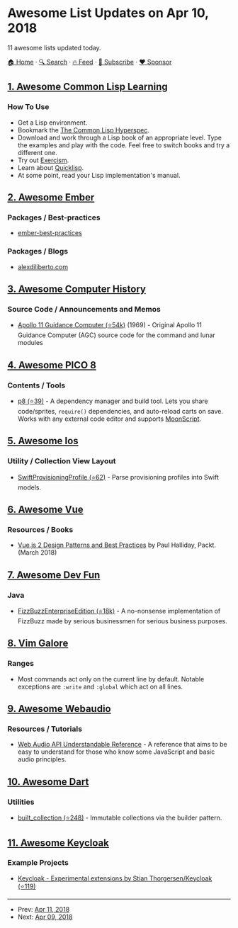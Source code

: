 # Awesome List Updates on Apr 10, 2018

11 awesome lists updated today.

[🏠 Home](/README.md) · [🔍 Search](https://www.trackawesomelist.com/search/) · [🔥 Feed](https://www.trackawesomelist.com/rss.xml) · [📮 Subscribe](https://trackawesomelist.us17.list-manage.com/subscribe?u=d2f0117aa829c83a63ec63c2f&id=36a103854c) · [❤️  Sponsor](https://github.com/sponsors/theowenyoung)



## [1. Awesome Common Lisp Learning](/content/GustavBertram/awesome-common-lisp-learning/README.md)

### How To Use

*   Get a Lisp environment.
*   Bookmark the [The Common Lisp Hyperspec](http://www.lispworks.com/documentation/common-lisp.html).
*   Download and work through a Lisp book of an appropriate level. Type the examples and play with the code. Feel free to switch books and try a different one.
*   Try out [Exercism](http://exercism.io/languages/common-lisp/about).
*   Learn about [Quicklisp](https://www.quicklisp.org/beta/).
*   At some point, read your Lisp implementation's manual.

## [2. Awesome Ember](/content/ember-community-russia/awesome-ember/README.md)

### Packages / Best-practices

*   [ember-best-practices](https://github.com/ember-best-practices)

### Packages / Blogs

*   [alexdiliberto.com](https://alexdiliberto.com/)

## [3. Awesome Computer History](/content/watson/awesome-computer-history/README.md)

### Source Code / Announcements and Memos

*   [Apollo 11 Guidance Computer (⭐54k)](https://github.com/chrislgarry/Apollo-11) (1969) - Original Apollo 11 Guidance Computer (AGC) source code for the command and lunar modules

## [4. Awesome PICO 8](/content/pico-8/awesome-PICO-8/README.md)

### Contents / Tools

*   [p8 (⭐39)](https://github.com/jozanza/p8) - A dependency manager and build tool. Lets you share code/sprites, `require()` dependencies, and auto-reload carts on save. Works with any external code editor and supports [MoonScript](https://moonscript.org/).

## [5. Awesome Ios](/content/vsouza/awesome-ios/README.md)

### Utility / Collection View Layout

*   [SwiftProvisioningProfile (⭐62)](https://github.com/Sherlouk/SwiftProvisioningProfile) - Parse provisioning profiles into Swift models.

## [6. Awesome Vue](/content/vuejs/awesome-vue/README.md)

### Resources / Books

*   [Vue.js 2 Design Patterns and Best Practices](https://www.amazon.com/dp/178883979X) by Paul Halliday, Packt. (March 2018)

## [7. Awesome Dev Fun](/content/mislavcimpersak/awesome-dev-fun/README.md)

### Java

*   [FizzBuzzEnterpriseEdition (⭐18k)](https://github.com/EnterpriseQualityCoding/FizzBuzzEnterpriseEdition) - A no-nonsense implementation of FizzBuzz made by serious businessmen for serious business purposes.

## [8. Vim Galore](/content/mhinz/vim-galore/README.md)

### Ranges

*   Most commands act only on the current line by default. Notable exceptions are
    `:write` and `:global` which act on all lines.

## [9. Awesome Webaudio](/content/notthetup/awesome-webaudio/README.md)

### Resources / Tutorials

*   [Web Audio API Understandable Reference](https://web-audio-api.firebaseapp.com/) - A reference that aims to be easy to understand for those who know some JavaScript and basic audio principles.

## [10. Awesome Dart](/content/yissachar/awesome-dart/README.md)

### Utilities

*   [built\_collection (⭐248)](https://github.com/google/built_collection.dart) - Immutable collections via the builder pattern.

## [11. Awesome Keycloak](/content/thomasdarimont/awesome-keycloak/README.md)

### Example Projects

*   [Keycloak - Experimental extensions by Stian Thorgersen/Keycloak (⭐119)](https://github.com/stianst/keycloak-experimental)

---

- Prev: [Apr 11, 2018](/content/2018/04/11/README.md)
- Next: [Apr 09, 2018](/content/2018/04/09/README.md)